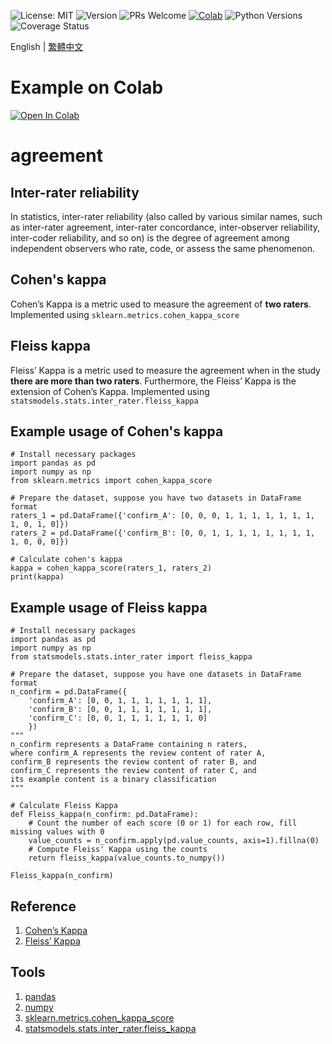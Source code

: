 ![License: MIT](https://img.shields.io/badge/License-MIT-green.svg)
![Version](https://img.shields.io/badge/version-1.0.0-blue)
![PRs Welcome](https://img.shields.io/badge/PRs-welcome-brightgreen.svg)
[![Colab](https://img.shields.io/badge/Colab-Example-orange)](https://github.com/Brritany/search_impact_factor/blob/main/Example_Calculate_Kappa_Value.ipynb)
![Python Versions](https://img.shields.io/pypi/pyversions/kappa-value.svg?logo=python&logoColor=white)
![Coverage Status](https://coveralls.io/repos/github/Brritany/kappa-value/badge.svg?branch=main)

English | [繁體中文](README_ch.md)

# Example on Colab
<a href="https://colab.research.google.com/github/Brritany/kappa-value/blob/main/Example_Calculate_Kappa_Value.ipynb" target="_parent"><img src="https://colab.research.google.com/assets/colab-badge.svg" alt="Open In Colab"/></a>

# agreement

## Inter-rater reliability
In statistics, inter-rater reliability (also called by various similar names, such as inter-rater agreement, inter-rater concordance, inter-observer reliability, inter-coder reliability, and so on) is the degree of agreement among independent observers who rate, code, or assess the same phenomenon.

## Cohen's kappa
Cohen’s Kappa is a metric used to measure the agreement of **two raters**. Implemented using `sklearn.metrics.cohen_kappa_score`

## Fleiss kappa
Fleiss’ Kappa is a metric used to measure the agreement when in the study **there are more than two raters**. Furthermore, the Fleiss’ Kappa is the extension of Cohen’s Kappa. Implemented using `statsmodels.stats.inter_rater.fleiss_kappa`

## Example usage of Cohen's kappa
```
# Install necessary packages
import pandas as pd
import numpy as np
from sklearn.metrics import cohen_kappa_score

# Prepare the dataset, suppose you have two datasets in DataFrame format
raters_1 = pd.DataFrame({'confirm_A': [0, 0, 0, 1, 1, 1, 1, 1, 1, 1, 1, 0, 1, 0]})
raters_2 = pd.DataFrame({'confirm_B': [0, 0, 1, 1, 1, 1, 1, 1, 1, 1, 1, 0, 0, 0]})

# Calculate cohen's kappa
kappa = cohen_kappa_score(raters_1, raters_2)
print(kappa)
```
## Example usage of Fleiss kappa
```
# Install necessary packages
import pandas as pd
import numpy as np
from statsmodels.stats.inter_rater import fleiss_kappa

# Prepare the dataset, suppose you have one datasets in DataFrame format
n_confirm = pd.DataFrame({
    'confirm_A': [0, 0, 1, 1, 1, 1, 1, 1, 1],
    'confirm_B': [0, 0, 1, 1, 1, 1, 1, 1, 1],
    'confirm_C': [0, 0, 1, 1, 1, 1, 1, 1, 0]
    })
"""
n_confirm represents a DataFrame containing n raters,
where confirm_A represents the review content of rater A,
confirm_B represents the review content of rater B, and
confirm_C represents the review content of rater C, and
its example content is a binary classification
"""

# Calculate Fleiss Kappa
def Fleiss_kappa(n_confirm: pd.DataFrame):
    # Count the number of each score (0 or 1) for each row, fill missing values with 0
    value_counts = n_confirm.apply(pd.value_counts, axis=1).fillna(0)
    # Compute Fleiss' Kappa using the counts
    return fleiss_kappa(value_counts.to_numpy())

Fleiss_kappa(n_confirm)
```

## Reference
1. [Cohen’s Kappa](https://real-statistics.com/reliability/interrater-reliability/cohens-kappa/)
2. [Fleiss’ Kappa](https://real-statistics.com/reliability/interrater-reliability/fleiss-kappa/)

## Tools
1. [pandas](https://pandas.pydata.org/)
2. [numpy](https://numpy.org/)
3. [sklearn.metrics.cohen_kappa_score](https://scikit-learn.org/stable/modules/generated/sklearn.metrics.cohen_kappa_score.html)
4. [statsmodels.stats.inter_rater.fleiss_kappa](https://www.statsmodels.org/dev/generated/statsmodels.stats.inter_rater.fleiss_kappa.html)
